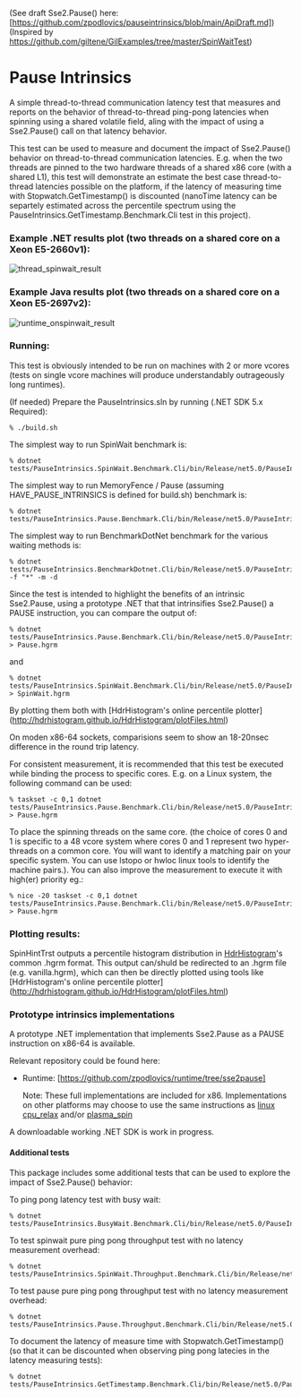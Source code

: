 (See draft Sse2.Pause() here: [https://github.com/zpodlovics/pauseintrinsics/blob/main/ApiDraft.md])
(Inspired by https://github.com/giltene/GilExamples/tree/master/SpinWaitTest)

# Pause Intrinsics

A simple thread-to-thread communication latency test that measures and reports on the
behavior of thread-to-thread ping-pong latencies when spinning using a shared volatile
field, aling with the impact of using a Sse2.Pause() call on that latency behavior.

This test can be used to measure and document the impact of Sse2.Pause() behavior
on thread-to-thread communication latencies. E.g. when the two threads are pinned to
the two hardware threads of a shared x86 core (with a shared L1), this test will
demonstrate an estimate the best case thread-to-thread latencies possible on the
platform, if the latency of measuring time with Stopwatch.GetTimestamp() is discounted
(nanoTime latency can be separtely estimated across the percentile spectrum using
the PauseIntrinsics.GetTimestamp.Benchmark.Cli test in this project).

### Example .NET results plot (two threads on a shared core on a Xeon E5-2660v1): 
![thread_spinwait_result] 

### Example Java results plot (two threads on a shared core on a Xeon E5-2697v2): 
![runtime_onspinwait_result] 

### Running:

This test is obviously intended to be run on machines with 2 or more vcores (tests on single vcore machines will
produce understandably outrageously long runtimes).
 
(If needed) Prepare the PauseIntrinsics.sln by running (.NET SDK 5.x Required):
 
    % ./build.sh

The simplest way to run SpinWait benchmark is:

    % dotnet tests/PauseIntrinsics.SpinWait.Benchmark.Cli/bin/Release/net5.0/PauseIntrinsics.SpinWait.Benchmark.Cli.dll

The simplest way to run MemoryFence / Pause (assuming HAVE_PAUSE_INTRINSICS is defined for build.sh) benchmark is:

    % dotnet tests/PauseIntrinsics.Pause.Benchmark.Cli/bin/Release/net5.0/PauseIntrinsics.Pause.Benchmark.Cli.dll

The simplest way to run BenchmarkDotNet benchmark for the various waiting methods is:

    % dotnet tests/PauseIntrinsics.BenchmarkDotnet.Cli/bin/Release/net5.0/PauseIntrinsics.BenchmarkDotnet.Cli.dll -f "*" -m -d

Since the test is intended to highlight the benefits of an intrinsic Sse2.Pause, using a prototype .NET that that intrinsifies 
Sse2.Pause() a PAUSE instruction, you can compare the output of:

    % dotnet tests/PauseIntrinsics.Pause.Benchmark.Cli/bin/Release/net5.0/PauseIntrinsics.Pause.Benchmark.Cli.dll > Pause.hgrm

and 
    
    % dotnet tests/PauseIntrinsics.SpinWait.Benchmark.Cli/bin/Release/net5.0/PauseIntrinsics.SpinWait.Benchmark.Cli.dll > SpinWait.hgrm

By plotting them both with [HdrHistogram's online percentile plotter] (http://hdrhistogram.github.io/HdrHistogram/plotFiles.html)

On moden x86-64 sockets, comparisions seem to show an 18-20nsec difference in the round trip latency.  

For consistent measurement, it is recommended that this test be executed while binding the process to specific cores. 
E.g. on a Linux system, the following command can be used:

    % taskset -c 0,1 dotnet tests/PauseIntrinsics.Pause.Benchmark.Cli/bin/Release/net5.0/PauseIntrinsics.Pause.Benchmark.Cli.dll > Pause.hgrm
    
To place the spinning threads on the same core. (the choice of cores 0 and 1 is specific to a 48 vcore system where 
cores 0 and 1 represent two hyper-threads on a common core. You will want to identify a matching pair on your specific 
system. You can use lstopo or hwloc linux tools to identify the machine pairs.). You can also improve the measurement
to execute it with high(er) priority eg.:

    % nice -20 taskset -c 0,1 dotnet tests/PauseIntrinsics.Pause.Benchmark.Cli/bin/Release/net5.0/PauseIntrinsics.Pause.Benchmark.Cli.dll > Pause.hgrm
 
### Plotting results:
 
SpinHintTrst outputs a percentile histogram distribution in [HdrHistogram](http://hdrhistogram.org)'s common
.hgrm format. This output can/shuld be redirected to an .hgrm file (e.g. vanilla.hgrm),
which can then be directly plotted using tools like [HdrHistogram's online percentile plotter] (http://hdrhistogram.github.io/HdrHistogram/plotFiles.html)

 
### Prototype intrinsics implementations

A prototype .NET implementation that implements Sse2.Pause as a PAUSE instruction on x86-64 is available. 

Relevant repository could be found here: 
- Runtime: [https://github.com/zpodlovics/runtime/tree/sse2pause]  

    Note: These full implementations are included for x86. Implementations on other platforms may choose to 
    use the same instructions as [linux cpu_relax](https://git.kernel.org/pub/scm/linux/kernel/git/stable/linux.git/tree/arch/x86/um/asm/processor.h?h=v5.10.23#n30) and/or [plasma_spin](https://github.com/gstrauss/plasma/blob/master/plasma_spin.h)

A downloadable working .NET SDK is work in progress.

#### Additional tests

This package includes some additional tests that can be used to explore the impact of Sse2.Pause()
behavior:

To ping pong latency test with busy wait:

    % dotnet tests/PauseIntrinsics.BusyWait.Benchmark.Cli/bin/Release/net5.0/PauseIntrinsics.BusyWait.Benchmark.Cli.dll

To test spinwait pure ping pong throughput test with no latency measurement overhead:

    % dotnet tests/PauseIntrinsics.SpinWait.Throughput.Benchmark.Cli/bin/Release/net5.0/PauseIntrinsics.SpinWait.Throughput.Benchmark.Cli.dll

To test pause pure ping pong throughput test with no latency measurement overhead:

    % dotnet tests/PauseIntrinsics.Pause.Throughput.Benchmark.Cli/bin/Release/net5.0/PauseIntrinsics.Pause.Throughput.Benchmark.Cli.dll

To document the latency of measure time with Stopwatch.GetTimestamp() (so that it can be discounted when 
observing ping pong latecies in the latency measuring tests):

    % dotnet tests/PauseIntrinsics.GetTimestamp.Benchmark.Cli/bin/Release/net5.0/PauseIntrinsics.GetTimestamp.Benchmark.Cli.dll

[thread_spinwait_result]:https://raw.github.com/zpodlovics/pauseintrinsics/main/measurements/SpinWait_Histogram.png "Example Thread.SpinWait(1) Results on E5-2660v1"

[runtime_onspinwait_result]:https://raw.github.com/giltene/GilExamples/master/SpinWaitTest/SpinLoopLatency_E5-2697v2_sharedCore.png "Example Runtime.onSpinWait() Results on E5-2697v2"

